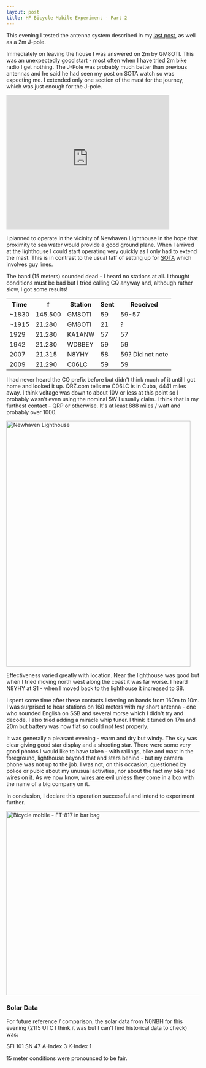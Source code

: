```yaml
---
layout: post
title: HF Bicycle Mobile Experiment - Part 2
---
```


This evening I tested the antenna system described in my <a
href="/blog/2011/03/19/HF-Bicycle-Mobile-Experiment-Part-1.html">last
post</a>, as well as a 2m J-pole.

Immediately on leaving the house I was answered on 2m by GM8OTI. This
was an unexpectedly good start - most often when I have tried 2m bike
radio I get nothing. The J-Pole was probably much better than previous
antennas and he said he had seen my post on SOTA watch so was
expecting me. I extended only one section of the mast for the journey,
which was just enough for the J-pole.


<iframe style="" width="425" height="350" frameborder="0"
scrolling="no" marginheight="0" marginwidth="0"
src="http://maps.google.co.uk/maps?f=q&amp;source=s_q&amp;hl=en&amp;geocode=&amp;q=&amp;sll=55.982293,-3.196529&amp;sspn=0.000407,0.00121&amp;gl=uk&amp;ie=UTF8&amp;t=h&amp;ll=55.982313,-3.196528&amp;spn=0.000263,0.00057&amp;z=20&amp;output=embed"></iframe>

I planned to operate in the vicinity of Newhaven Lighthouse in the
hope that proximity to sea water would provide a good ground
plane. When I arrived at the lighthouse I could start operating very
quickly as I only had to extend the mast. This is in contrast to the
usual faff of setting up for <a href="/sota">SOTA</a> which involves guy lines.

The band (15 meters) sounded dead - I heard no stations at all. I
thought conditions must be bad but I tried calling CQ anyway and,
although rather slow, I got some results!

<table>
<tr><th>Time</th> <th>f</th> <th>Station</th><th>Sent</th> <th>Received</th></tr>
<tr><td>~1830</td> <td>145.500</td> <td>GM8OTI</td> <td>59</td> <td>59-57</td></tr>
<tr><td>~1915</td> <td>21.280</td>  <td>GM8OTI</td> <td>21</td> <td>?</td></tr>
<tr><td>1929</td>  <td>21.280</td>  <td>KA1ANW</td> <td>57</td> <td>57</td> </tr>
<tr><td>1942</td>  <td>21.280</td>  <td>WD8BEY</td> <td>59</td> <td>59</td></tr>
<tr><td>2007</td>  <td>21.315</td>  <td>N8YHY</td>  <td>58</td> <td>59? Did not note</td></tr>
<tr><td>2009</td>  <td>21.290</td>  <td>C06LC</td>  <td>59</td> <td>59</td></tr>
</table>

I had never heard the CO prefix before but didn't think much of it
until I got home and looked it up. QRZ.com tells me C06LC is in Cuba,
4441 miles away. I think voltage was down to about 10V or less at this
point so I probably wasn't even using the nominal 5W I usually
claim. I think that is my furthest contact - QRP or otherwise. It's at
least 888 miles / watt and probably over 1000.

<img class="centre"
src="http://farm6.static.flickr.com/5016/5548844826_fa0f65df1a_z.jpg"
width="480" height="640" alt="Newhaven Lighthouse" title="Newhaven
Lighthouse" />

Effectiveness varied greatly with location. Near the lighthouse
was good but when I tried moving north west along the coast it was far
worse. I heard N8YHY at S1 - when I moved back to the lighthouse it
increased to S8.

I spent some time after these contacts listening on bands from 160m to
10m. I was surprised to hear stations on 160 meters with my short
antenna - one who sounded English on SSB and several morse which I
didn't try and decode. I also tried adding a miracle whip tuner. I
think it tuned on 17m and 20m but battery was now flat so could not
test properly.

It was generally a pleasant evening - warm and dry but windy. The sky
was clear giving good star display and a shooting star. There were
some very good photos I would like to have taken - with railings, bike
and mast in the foreground, lighthouse beyond that and stars behind -
but my camera phone was not up to the job. I was not, on this
occasion, questioned by police or pubic about my unusual activities,
nor about the fact my bike had wires on it. As we now know, <a
href="http://www.boston.com/news/globe/city_region/breaking_news/2007/09/mit_student_arr.html">wires
are evil</a> unless they come in a box with the name of a big company
on it.

In conclusion, I declare this operation successful and intend to
experiment further.

<div class="centre"> 
<img src="http://farm6.static.flickr.com/5103/5548844604_b085b8452f_z.jpg"
width="640" height="480" alt="Bicycle mobile - FT-817 in bar bag"
title="The clock is on GMT + 1 (local time was GMT)" />
</div>

<h3>Solar Data</h3> For future reference / comparison, the solar data
from N0NBH for this evening (2115 UTC I think it was but I can't find
historical data to check) was:

SFI 101
SN 47
A-Index 3
K-Index 1

15 meter conditions were pronounced to be fair.